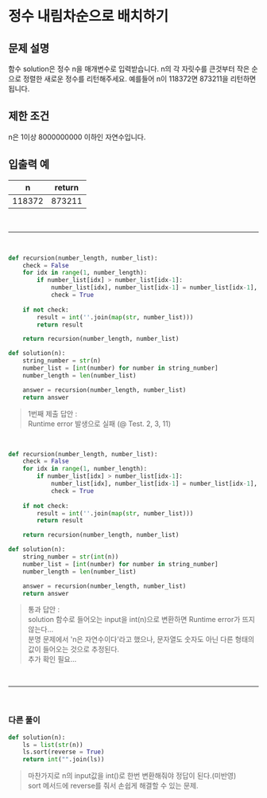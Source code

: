 # 정수 내림차순으로 배치하기

## 문제 설명

함수 solution은 정수 n을 매개변수로 입력받습니다. n의 각 자릿수를 큰것부터 작은 순으로 정렬한 새로운 정수를 리턴해주세요. 예를들어 n이 118372면 873211을 리턴하면 됩니다.

## 제한 조건

n은 1이상 8000000000 이하인 자연수입니다.

## 입출력 예

|n|return|
|----|----|
|118372|873211|

<br>

---
<br>

```python
def recursion(number_length, number_list):
    check = False
    for idx in range(1, number_length):
        if number_list[idx] > number_list[idx-1]:
            number_list[idx], number_list[idx-1] = number_list[idx-1], number_list[idx]
            check = True
    
    if not check:
        result = int(''.join(map(str, number_list)))
        return result

    return recursion(number_length, number_list)

def solution(n):
    string_number = str(n)
    number_list = [int(number) for number in string_number]
    number_length = len(number_list)

    answer = recursion(number_length, number_list)
    return answer
```
> 1번째 제출 답안 :<br>
> Runtime error 발생으로 실패 (@ Test. 2, 3, 11)

<br>

```python
def recursion(number_length, number_list):
    check = False
    for idx in range(1, number_length):
        if number_list[idx] > number_list[idx-1]:
            number_list[idx], number_list[idx-1] = number_list[idx-1], number_list[idx]
            check = True
    
    if not check:
        result = int(''.join(map(str, number_list)))
        return result

    return recursion(number_length, number_list)

def solution(n):
    string_number = str(int(n))
    number_list = [int(number) for number in string_number]
    number_length = len(number_list)

    answer = recursion(number_length, number_list)
    return answer
```
> 통과 답안 :<br>
> solution 함수로 들어오는 input을 int(n)으로 변환하면 Runtime error가 뜨지 않는다...<br>
> 분명 문제에서 'n은 자연수이다'라고 했으나, 문자열도 숫자도 아닌 다른 형태의 값이 들어오는 것으로 추정된다.<br>
> 추가 확인 필요...

<br>

---
<br>

### 다른 풀이

```python
def solution(n):
    ls = list(str(n))
    ls.sort(reverse = True)
    return int("".join(ls))
```
> 마찬가지로 n의 input값을 int()로 한번 변환해줘야 정답이 된다.(미반영)<br>
> sort 메서드에 reverse를 줘서 손쉽게 해결할 수 있는 문제.